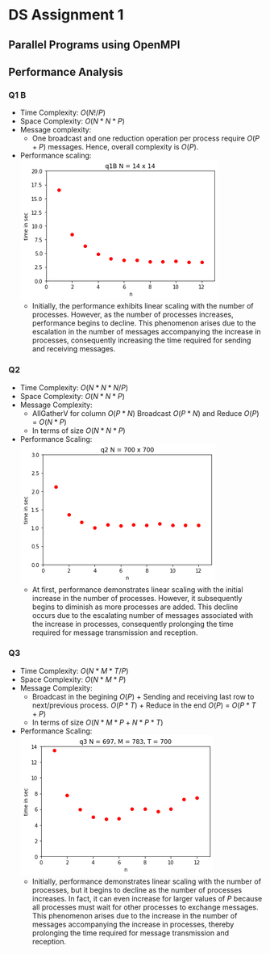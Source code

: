 # DS Assignment 1

## Parallel Programs using OpenMPI

## Performance Analysis

### Q1 B
- Time Complexity: $O(N! / P)$
- Space Complexity: $O(N * N * P)$
- Message complexity:
    - One broadcast and one reduction operation per process require $O(P+P)$ messages. Hence, overall complexity is $O(P)$.
- Performance scaling: ![image](q1b.png)
    - Initially, the performance exhibits linear scaling with the number of processes. However, as the number of processes increases, performance begins to decline. This phenomenon arises due to the escalation in the number of messages accompanying the increase in processes, consequently increasing the time required for sending and receiving messages.

### Q2
- Time Complexity: $O(N * N * N / P)$
- Space Complexity: $O(N * N * P)$
- Message Complexity: 
  - AllGatherV for column $O(P * N)$ Broadcast $O(P * N)$ and Reduce $O(P)$ = $O(N * P)$
  - In terms of size $O(N * N * P)$
- Performance Scaling: ![image](q2.png)
    - At first, performance demonstrates linear scaling with the initial increase in the number of processes. However, it subsequently begins to diminish as more processes are added. This decline occurs due to the escalating number of messages associated with the increase in processes, consequently prolonging the time required for message transmission and reception.

### Q3
- Time Complexity: $O(N * M * T / P)$
- Space Complexity: $O(N * M * P)$
- Message Complexity: 
  - Broadcast in the begining $O(P)$ + Sending and receiving last row to next/previous process. $O(P * T)$ + Reduce in the end $O(P)$ = $O(P * T + P)$
  - In terms of size $O(N * M * P + N * P * T)$
- Performance Scaling: ![image](q3.png)
    - Initially, performance demonstrates linear scaling with the number of processes, but it begins to decline as the number of processes increases. In fact, it can even increase for larger values of $P$ because all processes must wait for other processes to exchange messages. This phenomenon arises due to the increase in the number of messages accompanying the increase in processes, thereby prolonging the time required for message transmission and reception.
